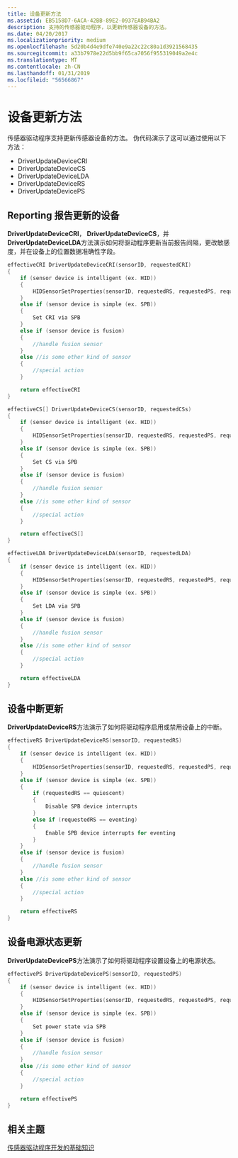 ```yaml
---
title: 设备更新方法
ms.assetid: EB5158D7-6ACA-42BB-89E2-0937EAB94BA2
description: 支持的传感器驱动程序，以更新传感器设备的方法。
ms.date: 04/20/2017
ms.localizationpriority: medium
ms.openlocfilehash: 5d20b4d4e9dfe740e9a22c22c80a1d3921568435
ms.sourcegitcommit: a33b7978e22d5bb9f65ca7056f955319049a2e4c
ms.translationtype: MT
ms.contentlocale: zh-CN
ms.lasthandoff: 01/31/2019
ms.locfileid: "56566867"
---
```

# <a name="device-update-methods"></a>设备更新方法


传感器驱动程序支持更新传感器设备的方法。 伪代码演示了这可以通过使用以下方法：

-   DriverUpdateDeviceCRI
-   DriverUpdateDeviceCS
-   DriverUpdateDeviceLDA
-   DriverUpdateDeviceRS
-   DriverUpdateDevicePS

## <a name="device-reporting-reporting-updates"></a>Reporting 报告更新的设备


**DriverUpdateDeviceCRI**， **DriverUpdateDeviceCS**，并**DriverUpdateDeviceLDA**方法演示如何将驱动程序更新当前报告间隔，更改敏感度，并在设备上的位置数据准确性字段。

```cpp
effectiveCRI DriverUpdateDeviceCRI(sensorID, requestedCRI)
{
    if (sensor device is intelligent (ex. HID))
    {
        HIDSensorSetProperties(sensorID, requestedRS, requestedPS, requestedCRI, requestedCS[], requestedLDA) //Driver issues USB/HID “SET_FEATURE” command to the sensor device
    }
    else if (sensor device is simple (ex. SPB))
    {
        Set CRI via SPB
    }
    else if (sensor device is fusion)
    {
        //handle fusion sensor
    }
    else //is some other kind of sensor
    {
        //special action
    }

    return effectiveCRI
}
```

```cpp
effectiveCS[] DriverUpdateDeviceCS(sensorID, requestedCSs)
{
    if (sensor device is intelligent (ex. HID))
    {
        HIDSensorSetProperties(sensorID, requestedRS, requestedPS, requestedCRI, requestedCS[], requestedLDA) // Driver issues USB/HID “SET_FEATURE” command to the sensor device
    }
    else if (sensor device is simple (ex. SPB))
    {
        Set CS via SPB
    }
    else if (sensor device is fusion)
    {
        //handle fusion sensor
    }
    else //is some other kind of sensor
    {
        //special action
    }

    return effectiveCS[]
}
```

```cpp
effectiveLDA DriverUpdateDeviceLDA(sensorID, requestedLDA)
{
    if (sensor device is intelligent (ex. HID))
    {
        HIDSensorSetProperties(sensorID, requestedRS, requestedPS, requestedCRI, requestedCS[], requestedLDA) // Driver issues USB/HID “SET_FEATURE” command to the sensor device
    }
    else if (sensor device is simple (ex. SPB))
    {
        Set LDA via SPB
    }
    else if (sensor device is fusion)
    {
        //handle fusion sensor
    }
    else //is some other kind of sensor
    {
        //special action
    }

    return effectiveLDA
}
```

## <a name="device-interrupt-updates"></a>设备中断更新


**DriverUpdateDeviceRS**方法演示了如何将驱动程序启用或禁用设备上的中断。

```cpp
effectiveRS DriverUpdateDeviceRS(sensorID, requestedRS)
{
    if (sensor device is intelligent (ex. HID))
    {
        HIDSensorSetProperties(sensorID, requestedRS, requestedPS, requestedCRI, requestedCS[], requestedLDA) // Driver issues USB/HID “SET_FEATURE” command to the sensor device
    }
    else if (sensor device is simple (ex. SPB))
    {
        if (requestedRS == quiescent)
        {
            Disable SPB device interrupts
        }
        else if (requestedRS == eventing)
        {
            Enable SPB device interrupts for eventing
        }
    }
    else if (sensor device is fusion)
    {
        //handle fusion sensor
    }
    else //is some other kind of sensor
    {
        //special action
    }

    return effectiveRS
}
```

## <a name="device-power-state-updates"></a>设备电源状态更新


**DriverUpdateDevicePS**方法演示了如何将驱动程序设置设备上的电源状态。

```cpp
effectivePS DriverUpdateDevicePS(sensorID, requestedPS)
{
    if (sensor device is intelligent (ex. HID))
    {
        HIDSensorSetProperties(sensorID, requestedRS, requestedPS, requestedCRI, requestedCS[], requestedLDA) // Driver issues USB/HID “SET_FEATURE” command to the sensor device
    }
    else if (sensor device is simple (ex. SPB))
    {
        Set power state via SPB
    }
    else if (sensor device is fusion)
    {
        //handle fusion sensor
    }
    else //is some other kind of sensor
    {
        //special action
    }

    return effectivePS
}
```

## <a name="related-topics"></a>相关主题
[传感器驱动程序开发的基础知识](sensor-driver-development-basics.md)



